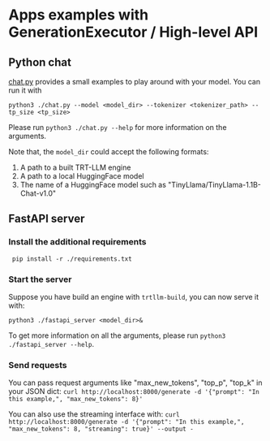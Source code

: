 # Apps examples with GenerationExecutor / High-level API

## Python chat

[chat.py](./chat.py) provides a small examples to play around with your model. You can run it with

`python3 ./chat.py --model <model_dir> --tokenizer <tokenizer_path> --tp_size <tp_size>`

Please run `python3 ./chat.py --help` for more information on the arguments.

Note that, the `model_dir` could accept the following formats:

1. A path to a built TRT-LLM engine
2. A path to a local HuggingFace model
3. The name of a HuggingFace model such as "TinyLlama/TinyLlama-1.1B-Chat-v1.0"

## FastAPI server

### Install the additional requirements

` pip install -r ./requirements.txt`

### Start the server

Suppose you have build an engine with `trtllm-build`, you can now serve it with:

`python3 ./fastapi_server <model_dir>&`

To get more information on all the arguments, please run `python3 ./fastapi_server --help`.

### Send requests

You can pass request arguments like "max_new_tokens", "top_p", "top_k" in your JSON dict:
`curl http://localhost:8000/generate -d '{"prompt": "In this example,", "max_new_tokens": 8}'`

You can also use the streaming interface with:
`curl http://localhost:8000/generate -d '{"prompt": "In this example,", "max_new_tokens": 8, "streaming": true}' --output -`
